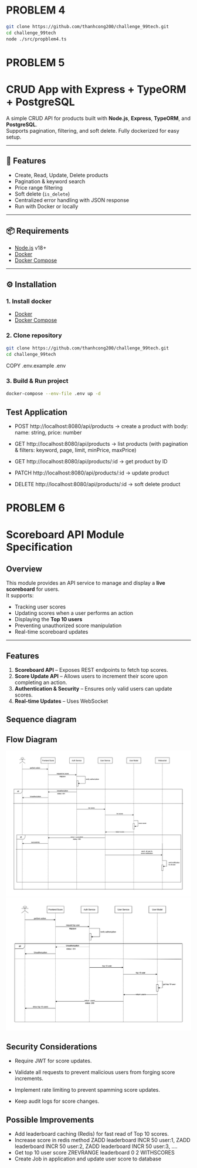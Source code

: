 # PROBLEM 4
``` bash
git clone https://github.com/thanhcong200/challenge_99tech.git
cd challenge_99tech 
node ./src/propblem4.ts
```

# PROBLEM 5
# CRUD App with Express + TypeORM + PostgreSQL

A simple CRUD API for products built with **Node.js**, **Express**, **TypeORM**, and **PostgreSQL**.  
Supports pagination, filtering, and soft delete. Fully dockerized for easy setup.

---

## 🚀 Features
- Create, Read, Update, Delete products
- Pagination & keyword search
- Price range filtering
- Soft delete (`is_delete`)
- Centralized error handling with JSON response
- Run with Docker or locally

---

## 📦 Requirements
- [Node.js](https://nodejs.org/) v18+
- [Docker](https://www.docker.com/)
- [Docker Compose](https://docs.docker.com/compose/)

---

## ⚙️ Installation

### 1. Install docker
- [Docker](https://www.docker.com/)
- [Docker Compose](https://docs.docker.com/compose/)

### 2. Clone repository
```bash
git clone https://github.com/thanhcong200/challenge_99tech.git
cd challenge_99tech 
```
COPY .env.example .env

### 3. Build & Run project
``` bash
docker-compose --env-file .env up -d
```

## Test Application

- POST http://localhost:8080/api/products → create a product with body: name: string, price: number

- GET http://localhost:8080/api/products → list products (with pagination & filters: keyword, page, limit, minPrice, maxPrice)

- GET http://localhost:8080/api/products/:id → get product by ID

- PATCH http://localhost:8080/api/products/:id → update product

- DELETE http://localhost:8080/api/products/:id → soft delete product



# PROBLEM 6

# Scoreboard API Module Specification

## Overview
This module provides an API service to manage and display a **live scoreboard** for users.  
It supports:
- Tracking user scores
- Updating scores when a user performs an action
- Displaying the **Top 10 users**
- Preventing unauthorized score manipulation
- Real-time scoreboard updates

---

## Features
1. **Scoreboard API** – Exposes REST endpoints to fetch top scores.
2. **Score Update API** – Allows users to increment their score upon completing an action.
3. **Authentication & Security** – Ensures only valid users can update scores.
4. **Real-time Updates** – Uses WebSocket

## Sequence diagram

## Flow Diagram
![Increase Score for user](./docs/inc_score.png)
![Get top 10 user score](./docs/top_score.png)


## Security Considerations

- Require JWT for score updates.

- Validate all requests to prevent malicious users from forging score increments.

- Implement rate limiting to prevent spamming score updates.

- Keep audit logs for score changes.


## Possible Improvements

- Add leaderboard caching (Redis) for fast read of Top 10 scores.
- Increase score in redis method ZADD leaderboard INCR 50 user:1, ZADD leaderboard INCR 50 user:2, ZADD leaderboard INCR 50 user:3, ....
- Get top 10 user score ZREVRANGE leaderboard 0 2 WITHSCORES
- Create Job in application and update user score to database

